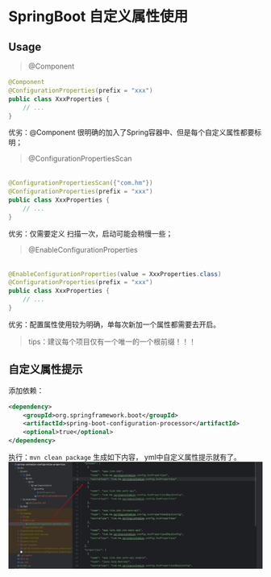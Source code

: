 # SpringBoot 自定义属性使用

## Usage
> @Component
```java
@Component
@ConfigurationProperties(prefix = "xxx")
public class XxxProperties {
    // ...
}
```
优劣：@Component 很明确的加入了Spring容器中、但是每个自定义属性都要标明；

> @ConfigurationPropertiesScan
```java

@ConfigurationPropertiesScan({"com.hm"})
@ConfigurationProperties(prefix = "xxx")
public class XxxProperties {
    // ...
}
```
优劣：仅需要定义 扫描一次，启动可能会稍慢一些；

> @EnableConfigurationProperties
```java

@EnableConfigurationProperties(value = XxxProperties.class)
@ConfigurationProperties(prefix = "xxx")
public class XxxProperties {
    // ...
}
```
优劣：配置属性使用较为明确，单每次新加一个属性都需要去开启。

> tips：建议每个项目仅有一个唯一的一个根前缀！！！

## 自定义属性提示

添加依赖：

```xml
<dependency>
    <groupId>org.springframework.boot</groupId>
    <artifactId>spring-boot-configuration-processor</artifactId>
    <optional>true</optional>
</dependency>
```

执行：`mvn clean package` 生成如下内容， yml中自定义属性提示就有了。
![gen-configuration-metadata.jpg](./images/gen-configuration-metadata.jpg)
